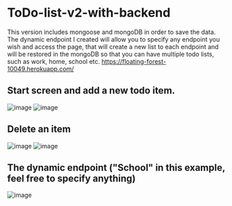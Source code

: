# ToDo-list-v2-with-backend

This version includes mongoose and mongoDB in order to save the data.
The dynamic endpoint I created will allow you to specify any endpoint you wish and access the page, that will create a new list to each endpoint and will be restored in the mongoDB so that you can have multiple todo lists, such as work, home, school etc.
https://floating-forest-10049.herokuapp.com/

Start screen and add a new todo item.
--------------------------------------------------------------------------------------------------------------------------------------------------------------------
![image](https://user-images.githubusercontent.com/85099151/182890777-6041589a-ebdb-4ca8-89b3-5ae34949e178.png)
![image](https://user-images.githubusercontent.com/85099151/182891301-035a2321-85cd-42e0-b78f-fdcf63744e28.png)

Delete an item
--------------------------------------------------------------------------------------------------------------------------------------------------------------------

![image](https://user-images.githubusercontent.com/85099151/182891597-0c2a7c1a-a354-4f9f-bf27-4986330663d5.png)
![image](https://user-images.githubusercontent.com/85099151/182891669-209ca52c-ceaf-4ba2-a767-6801c03d9643.png)

The dynamic endpoint ("School" in this example, feel free to specify anything)
--------------------------------------------------------------------------------------------------------------------------------------------------------------------

![image](https://user-images.githubusercontent.com/85099151/183379510-ae3e25c8-fa73-411c-9254-2e7edfef3df2.png)
